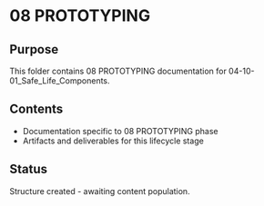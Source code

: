 # 08 PROTOTYPING

## Purpose
This folder contains 08 PROTOTYPING documentation for 04-10-01_Safe_Life_Components.

## Contents
- Documentation specific to 08 PROTOTYPING phase
- Artifacts and deliverables for this lifecycle stage

## Status
Structure created - awaiting content population.
